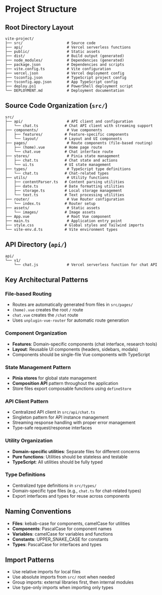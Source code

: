 # Project Structure

## Root Directory Layout
```
vite-project/
├── src/                    # Source code
├── api/                    # Vercel serverless functions
├── public/                 # Static assets
├── dist/                   # Build output (generated)
├── node_modules/           # Dependencies (generated)
├── package.json            # Dependencies and scripts
├── vite.config.ts          # Vite configuration
├── vercel.json             # Vercel deployment config
├── tsconfig.json           # TypeScript project config
├── tsconfig.app.json       # App TypeScript config
├── deploy.ps1              # PowerShell deployment script
└── DEPLOYMENT.md           # Deployment documentation
```

## Source Code Organization (`src/`)
```
src/
├── api/                    # API client and configuration
│   └── chat.ts            # Chat API client with streaming support
├── components/             # Vue components
│   ├── features/          # Feature-specific components
│   └── layout/            # Layout and UI components
├── pages/                  # Route components (file-based routing)
│   ├── (home).vue         # Home page route
│   └── chat.vue           # Chat interface route
├── stores/                 # Pinia state management
│   ├── chat.ts            # Chat state and actions
│   └── ui.ts              # UI state management
├── types/                  # TypeScript type definitions
│   └── chat.ts            # Chat-related types
├── utils/                  # Utility functions
│   ├── contentParser.ts   # Content parsing utilities
│   ├── date.ts            # Date formatting utilities
│   ├── storage.ts         # Local storage management
│   └── text.ts            # Text processing utilities
├── router/                 # Vue Router configuration
│   └── index.ts           # Router setup
├── assets/                 # Static assets
│   └── images/            # Image assets
├── App.vue                 # Root Vue component
├── main.ts                 # Application entry point
├── style.css              # Global styles and Tailwind imports
└── vite-env.d.ts          # Vite environment types
```

## API Directory (`api/`)
```
api/
└── v1/
    └── chat.js             # Vercel serverless function for chat API
```

## Key Architectural Patterns

### File-based Routing
- Routes are automatically generated from files in `src/pages/`
- `(home).vue` creates the root `/` route
- `chat.vue` creates the `/chat` route
- Uses `unplugin-vue-router` for automatic route generation

### Component Organization
- **Features**: Domain-specific components (chat interface, research tools)
- **Layout**: Reusable UI components (headers, sidebars, modals)
- Components should be single-file Vue components with TypeScript

### State Management Pattern
- **Pinia stores** for global state management
- **Composition API** pattern throughout the application
- Store files export composable functions using `defineStore`

### API Client Pattern
- Centralized API client in `src/api/chat.ts`
- Singleton pattern for API instance management
- Streaming response handling with proper error management
- Type-safe request/response interfaces

### Utility Organization
- **Domain-specific utilities**: Separate files for different concerns
- **Pure functions**: Utilities should be stateless and testable
- **TypeScript**: All utilities should be fully typed

### Type Definitions
- Centralized type definitions in `src/types/`
- Domain-specific type files (e.g., `chat.ts` for chat-related types)
- Export interfaces and types for reuse across components

## Naming Conventions
- **Files**: kebab-case for components, camelCase for utilities
- **Components**: PascalCase for component names
- **Variables**: camelCase for variables and functions
- **Constants**: UPPER_SNAKE_CASE for constants
- **Types**: PascalCase for interfaces and types

## Import Patterns
- Use relative imports for local files
- Use absolute imports from `src/` root when needed
- Group imports: external libraries first, then internal modules
- Use type-only imports when importing only types